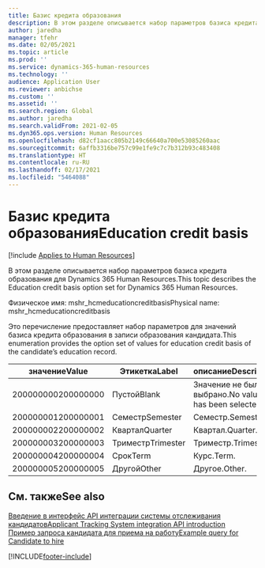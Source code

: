 ```yaml
---
title: Базис кредита образования
description: В этом разделе описывается набор параметров базиса кредита образования для Dynamics 365 Human Resources.
author: jaredha
manager: tfehr
ms.date: 02/05/2021
ms.topic: article
ms.prod: ''
ms.service: dynamics-365-human-resources
ms.technology: ''
audience: Application User
ms.reviewer: anbichse
ms.custom: ''
ms.assetid: ''
ms.search.region: Global
ms.author: jaredha
ms.search.validFrom: 2021-02-05
ms.dyn365.ops.version: Human Resources
ms.openlocfilehash: d82cf1aacc805b2149c66640a700e53085260aac
ms.sourcegitcommit: 6affb3316be757c99e1fe9c7c7b312b93c483408
ms.translationtype: HT
ms.contentlocale: ru-RU
ms.lasthandoff: 02/17/2021
ms.locfileid: "5464088"
---
```

# <a name="education-credit-basis"></a><span data-ttu-id="8d323-103">Базис кредита образования</span><span class="sxs-lookup"><span data-stu-id="8d323-103">Education credit basis</span></span>

[!include [Applies to Human Resources](../includes/applies-to-hr.md)]

<span data-ttu-id="8d323-104">В этом разделе описывается набор параметров базиса кредита образования для Dynamics 365 Human Resources.</span><span class="sxs-lookup"><span data-stu-id="8d323-104">This topic describes the Education credit basis option set for Dynamics 365 Human Resources.</span></span>

<span data-ttu-id="8d323-105">Физическое имя: mshr_hcmeducationcreditbasis</span><span class="sxs-lookup"><span data-stu-id="8d323-105">Physical name: mshr_hcmeducationcreditbasis</span></span>

<span data-ttu-id="8d323-106">Это перечисление предоставляет набор параметров для значений базиса кредита образования в записи образования кандидата.</span><span class="sxs-lookup"><span data-stu-id="8d323-106">This enumeration provides the option set of values for education credit basis of the candidate’s education record.</span></span>

| <span data-ttu-id="8d323-107">значение</span><span class="sxs-lookup"><span data-stu-id="8d323-107">Value</span></span> | <span data-ttu-id="8d323-108">Этикетка</span><span class="sxs-lookup"><span data-stu-id="8d323-108">Label</span></span> | <span data-ttu-id="8d323-109">описание</span><span class="sxs-lookup"><span data-stu-id="8d323-109">Description</span></span> |
| --- | --- | --- |
| <span data-ttu-id="8d323-110">200000000</span><span class="sxs-lookup"><span data-stu-id="8d323-110">200000000</span></span> | <span data-ttu-id="8d323-111">Пустой</span><span class="sxs-lookup"><span data-stu-id="8d323-111">Blank</span></span> | <span data-ttu-id="8d323-112">Значение не было выбрано.</span><span class="sxs-lookup"><span data-stu-id="8d323-112">No value has been selected.</span></span> |
| <span data-ttu-id="8d323-113">200000001</span><span class="sxs-lookup"><span data-stu-id="8d323-113">200000001</span></span> | <span data-ttu-id="8d323-114">Семестр</span><span class="sxs-lookup"><span data-stu-id="8d323-114">Semester</span></span> | <span data-ttu-id="8d323-115">Семестр.</span><span class="sxs-lookup"><span data-stu-id="8d323-115">Semester.</span></span> |
| <span data-ttu-id="8d323-116">200000002</span><span class="sxs-lookup"><span data-stu-id="8d323-116">200000002</span></span> | <span data-ttu-id="8d323-117">Квартал</span><span class="sxs-lookup"><span data-stu-id="8d323-117">Quarter</span></span> | <span data-ttu-id="8d323-118">Квартал.</span><span class="sxs-lookup"><span data-stu-id="8d323-118">Quarter.</span></span> |
| <span data-ttu-id="8d323-119">200000003</span><span class="sxs-lookup"><span data-stu-id="8d323-119">200000003</span></span> | <span data-ttu-id="8d323-120">Триместр</span><span class="sxs-lookup"><span data-stu-id="8d323-120">Trimester</span></span> | <span data-ttu-id="8d323-121">Триместр.</span><span class="sxs-lookup"><span data-stu-id="8d323-121">Trimester.</span></span> |
| <span data-ttu-id="8d323-122">200000004</span><span class="sxs-lookup"><span data-stu-id="8d323-122">200000004</span></span> | <span data-ttu-id="8d323-123">Срок</span><span class="sxs-lookup"><span data-stu-id="8d323-123">Term</span></span> | <span data-ttu-id="8d323-124">Курс.</span><span class="sxs-lookup"><span data-stu-id="8d323-124">Term.</span></span> |
| <span data-ttu-id="8d323-125">200000005</span><span class="sxs-lookup"><span data-stu-id="8d323-125">200000005</span></span> | <span data-ttu-id="8d323-126">Другой</span><span class="sxs-lookup"><span data-stu-id="8d323-126">Other</span></span> | <span data-ttu-id="8d323-127">Другое.</span><span class="sxs-lookup"><span data-stu-id="8d323-127">Other.</span></span> |

## <a name="see-also"></a><span data-ttu-id="8d323-128">См. также</span><span class="sxs-lookup"><span data-stu-id="8d323-128">See also</span></span>

[<span data-ttu-id="8d323-129">Введение в интерфейс API интеграции системы отслеживания кандидатов</span><span class="sxs-lookup"><span data-stu-id="8d323-129">Applicant Tracking System integration API introduction</span></span>](hr-admin-integration-ats-api-introduction.md)<br>
[<span data-ttu-id="8d323-130">Пример запроса кандидата для приема на работу</span><span class="sxs-lookup"><span data-stu-id="8d323-130">Example query for Candidate to hire</span></span>](hr-admin-integration-ats-api-candidate-to-hire-example-query.md)



[!INCLUDE[footer-include](../includes/footer-banner.md)]